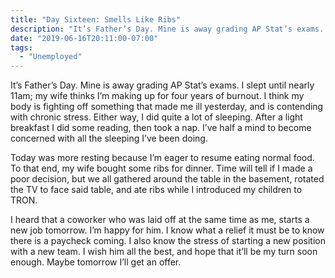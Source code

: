 ```yaml
---
title: "Day Sixteen: Smells Like Ribs"
description: "It’s Father’s Day. Mine is away grading AP Stat’s exams. I slept until nearly 11am; my wife thinks I’m making up for four years of burnout. I think my body is fighting off something that made me ill yesterday, and is contending with chronic stress. Either way, I did quite a lot of sleeping. After a light breakfast I did some reading, then took a nap. I’ve half a mind to become concerned with all the sleeping I’ve been doing."
date: "2019-06-16T20:11:00-07:00"
tags:
  - "Unemployed"
---
```


It’s Father’s Day. Mine is away grading AP Stat’s exams. I slept until nearly 11am; my wife thinks I’m making up for four years of burnout. I think my body is fighting off something that made me ill yesterday, and is contending with chronic stress. Either way, I did quite a lot of sleeping. After a light breakfast I did some reading, then took a nap. I’ve half a mind to become concerned with all the sleeping I’ve been doing.

Today was more resting because I’m eager to resume eating normal food. To that end, my wife bought some ribs for dinner. Time will tell if I made a poor decision, but we all gathered around the table in the basement, rotated the TV to face said table, and ate ribs while I introduced my children to TRON.

I heard that a coworker who was laid off at the same time as me, starts a new job tomorrow. I’m happy for him. I know what a relief it must be to know there is a paycheck coming. I also know the stress of starting a new position with a new team. I wish him all the best, and hope that it’ll be my turn soon enough. Maybe tomorrow I’ll get an offer.